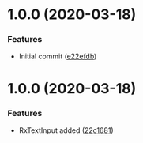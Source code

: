 # 1.0.0 (2020-03-18)


### Features

* Initial commit ([e22efdb](https://github.com/roborox/focal-react-native/commit/e22efdbd2275623a9fb597ff5285868c3c1f512e))

# 1.0.0 (2020-03-18)


### Features

* RxTextInput added ([22c1681](https://github.com/roborox/focal-react-native/commit/22c16815b47151d528277ce743133e38cc5649cb))
